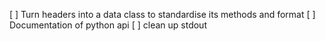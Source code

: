 [ ] Turn headers into a data class to standardise its methods and format
[ ] Documentation of python api
[ ] clean up stdout
